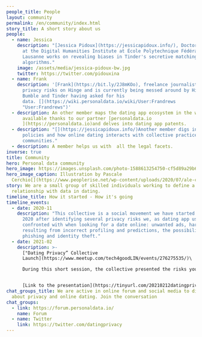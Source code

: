 ```yaml
---
people_title: People
layout: community
permalink: /en/community/index.html
story_title: A short story about us
people:
  - name: Jessica
    description: "[Jessica Pidoux](https://jessicapidoux.info/), Doctoral Researcher
      at the Digital Humanities Institute at École Polytechnique Fédérale de
      Lausanne works on revealing biases in Tinder's secretive matching
      algorithms."
    image: /assets/media/jessica-pidoux-bw.jpg
    twitter: https://twitter.com/pidouxina
  - name: Frank
    description: '[Frank](https://bit.ly/2J8mKOo), freelance journalist has revealed
      privacy risks on Hinge and is currently being messed around by Hinge,
      Bumble and Tinder having asked for his
      data. [](https://wiki.personaldata.io/wiki/User:Frandrews
      "User:Frandrews")'
  - description: An other member maps the dating app ecosystem in the wiki platform
      available thanks to our partner [personaldata.io
      ](https://personaldata.io)and delves into dating app patents.
  - description: "[](https://jessicapidoux.info/)Another member digs into regulation
      policies and how online dating interacts with collective practices and
      communities."
  - description: A member helps us with  all the legal facets.
inverse: true
title: Community
hero: Personal data community
hero_image: https://images.unsplash.com/photo-1588613254750-cf5d89a29b66
hero_image_caption: Illustration by Pascale
  Cerchio[](https://www.peoplerise.net/wp-content/uploads/2020/07/ale-cerchio.png)
story: We are a small group of skilled individuals working to define a new
  relationship with data in dating.
timeline_title: How it started - How it's going
timeline_events:
  - date: 2020-11
    description: "This collective is a social movement we have started in November
      2020 after identifying several privacy risks we, as dating app users, are
      confronted with when looking for a date online: unwanted ads, harms
      resulting from incorrect profiling and predictions, the possibility of
      phishing and identity theft."
  - date: 2021-02
    description: >-
      ["Dating Privacy” Collective
      Launch](https://www.meetup.com/tech4goodLIN/events/276275535/)\

      During this short session, the collective presented the risks you take when using dating apps, shared practices to protect your privacy and explained how you can recover your data if you want to know what happens when you're swiping and liking. We also outlined our first major data literacy project: one [we want you to be involved in](https://dating-privacy.hestialabs.org/en/act/sar).


      [Link to the presentation](https://tinyurl.com/20210212datingprivacy)
chat_groups_title: We are active in online forum and social media to discuss
  about privacy and online dating. Join the conversation
chat_groups:
  - link: https://forum.personaldata.io/
    name: Forum
  - name: Twitter
    link: https://twitter.com/datingprivacy
---
```

